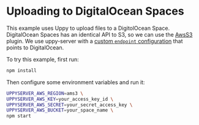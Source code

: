# Uploading to DigitalOcean Spaces

This example uses Uppy to upload files to a DigitolOcean Space. DigitalOcean Spaces has an identical API to S3, so we can use the [AwsS3](https://uppy.io/docs/aws-s3) plugin. We use uppy-server with a [custom `endpoint` configuration](./server.js#L32-L33) that points to DigitalOcean.

To try this example, first run:

```bash
npm install
```

Then configure some environment variables and run it:

```bash
UPPYSERVER_AWS_REGION=ams3 \
UPPYSERVER_AWS_KEY=your_access_key_id \
UPPYSERVER_AWS_SECRET=your_secret_access_key \
UPPYSERVER_AWS_BUCKET=your_space_name \
npm start
```
